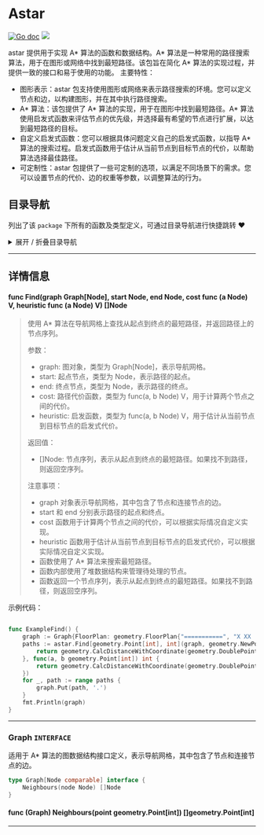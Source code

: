 # Astar

[![Go doc](https://img.shields.io/badge/go.dev-reference-brightgreen?logo=go&logoColor=white&style=flat)](https://pkg.go.dev/github.com/kercylan98/minotaur)
![](https://img.shields.io/badge/Email-kercylan@gmail.com-green.svg?style=flat)

astar 提供用于实现 A* 算法的函数和数据结构。A* 算法是一种常用的路径搜索算法，用于在图形或网络中找到最短路径。该包旨在简化 A* 算法的实现过程，并提供一致的接口和易于使用的功能。
主要特性：
  - 图形表示：astar 包支持使用图形或网络来表示路径搜索的环境。您可以定义节点和边，以构建图形，并在其中执行路径搜索。
  - A* 算法：该包提供了 A* 算法的实现，用于在图形中找到最短路径。A* 算法使用启发式函数来评估节点的优先级，并选择最有希望的节点进行扩展，以达到最短路径的目标。
  - 自定义启发式函数：您可以根据具体问题定义自己的启发式函数，以指导 A* 算法的搜索过程。启发式函数用于估计从当前节点到目标节点的代价，以帮助算法选择最佳路径。
  - 可定制性：astar 包提供了一些可定制的选项，以满足不同场景下的需求。您可以设置节点的代价、边的权重等参数，以调整算法的行为。


## 目录导航
列出了该 `package` 下所有的函数及类型定义，可通过目录导航进行快捷跳转 ❤️
<details>
<summary>展开 / 折叠目录导航</summary>


> 包级函数定义

|函数名称|描述
|:--|:--
|[Find](#Find)|使用 A* 算法在导航网格上查找从起点到终点的最短路径，并返回路径上的节点序列。


> 类型定义

|类型|名称|描述
|:--|:--|:--
|`INTERFACE`|[Graph](#graph)|适用于 A* 算法的图数据结构接口定义，表示导航网格，其中包含了节点和连接节点的边。

</details>


***
## 详情信息
#### func Find(graph Graph[Node], start Node, end Node, cost func (a Node)  V, heuristic func (a Node)  V) []Node
<span id="Find"></span>
> 使用 A* 算法在导航网格上查找从起点到终点的最短路径，并返回路径上的节点序列。
> 
> 参数：
>   - graph: 图对象，类型为 Graph[Node]，表示导航网格。
>   - start: 起点节点，类型为 Node，表示路径的起点。
>   - end: 终点节点，类型为 Node，表示路径的终点。
>   - cost: 路径代价函数，类型为 func(a, b Node) V，用于计算两个节点之间的代价。
>   - heuristic: 启发函数，类型为 func(a, b Node) V，用于估计从当前节点到目标节点的启发式代价。
> 
> 返回值：
>   - []Node: 节点序列，表示从起点到终点的最短路径。如果找不到路径，则返回空序列。
> 
> 注意事项：
>   - graph 对象表示导航网格，其中包含了节点和连接节点的边。
>   - start 和 end 分别表示路径的起点和终点。
>   - cost 函数用于计算两个节点之间的代价，可以根据实际情况自定义实现。
>   - heuristic 函数用于估计从当前节点到目标节点的启发式代价，可以根据实际情况自定义实现。
>   - 函数使用了 A* 算法来搜索最短路径。
>   - 函数内部使用了堆数据结构来管理待处理的节点。
>   - 函数返回一个节点序列，表示从起点到终点的最短路径。如果找不到路径，则返回空序列。

示例代码：
```go

func ExampleFind() {
	graph := Graph{FloorPlan: geometry.FloorPlan{"===========", "X XX  X   X", "X  X   XX X", "X XX      X", "X     XXX X", "X XX  X   X", "X XX  X   X", "==========="}}
	paths := astar.Find[geometry.Point[int], int](graph, geometry.NewPoint(1, 1), geometry.NewPoint(8, 6), func(a, b geometry.Point[int]) int {
		return geometry.CalcDistanceWithCoordinate(geometry.DoublePointToCoordinate(a, b))
	}, func(a, b geometry.Point[int]) int {
		return geometry.CalcDistanceWithCoordinate(geometry.DoublePointToCoordinate(a, b))
	})
	for _, path := range paths {
		graph.Put(path, '.')
	}
	fmt.Println(graph)
}

```

***
### Graph `INTERFACE`
适用于 A* 算法的图数据结构接口定义，表示导航网格，其中包含了节点和连接节点的边。
```go
type Graph[Node comparable] interface {
	Neighbours(node Node) []Node
}
```
#### func (Graph) Neighbours(point geometry.Point[int])  []geometry.Point[int]
***
